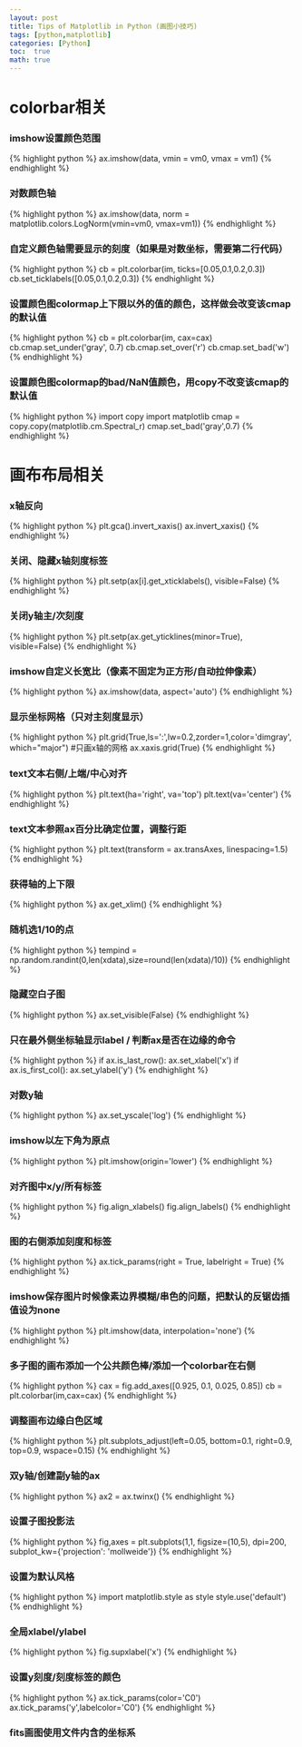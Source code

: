 ```yaml
---
layout: post
title: Tips of Matplotlib in Python (画图小技巧)
tags: [python,matplotlib]
categories: [Python]
toc:  true
math: true
---
```


# colorbar相关
### imshow设置颜色范围
{% highlight python %}
ax.imshow(data, vmin = vm0, vmax = vm1)
{% endhighlight %}

### 对数颜色轴
{% highlight python %}
ax.imshow(data, norm = matplotlib.colors.LogNorm(vmin=vm0, vmax=vm1))
{% endhighlight %}

### 自定义颜色轴需要显示的刻度（如果是对数坐标，需要第二行代码）
{% highlight python %}
cb = plt.colorbar(im, ticks=[0.05,0.1,0.2,0.3])
cb.set_ticklabels([0.05,0.1,0.2,0.3])
{% endhighlight %}

### 设置颜色图colormap上下限以外的值的颜色，这样做会改变该cmap的默认值
{% highlight python %}
cb = plt.colorbar(im, cax=cax)
cb.cmap.set_under('gray', 0.7)
cb.cmap.set_over('r')
cb.cmap.set_bad('w')
{% endhighlight %}

### 设置颜色图colormap的bad/NaN值颜色，用copy不改变该cmap的默认值
{% highlight python %}
import copy
import matplotlib
cmap = copy.copy(matplotlib.cm.Spectral_r)
cmap.set_bad('gray',0.7)
{% endhighlight %}


# 画布布局相关
### x轴反向
{% highlight python %}
plt.gca().invert_xaxis()
ax.invert_xaxis()
{% endhighlight %}

### 关闭、隐藏x轴刻度标签
{% highlight python %}
plt.setp(ax[i].get_xticklabels(), visible=False)
{% endhighlight %}

### 关闭y轴主/次刻度
{% highlight python %}
plt.setp(ax.get_yticklines(minor=True), visible=False)
{% endhighlight %}

### imshow自定义长宽比（像素不固定为正方形/自动拉伸像素）
{% highlight python %}
ax.imshow(data, aspect='auto')
{% endhighlight %}

### 显示坐标网格（只对主刻度显示）
{% highlight python %}
plt.grid(True,ls=':',lw=0.2,zorder=1,color='dimgray', which="major")
#只画x轴的网格
ax.xaxis.grid(True)
{% endhighlight %}

### text文本右侧/上端/中心对齐
{% highlight python %}
plt.text(ha='right', va='top')
plt.text(va='center')
{% endhighlight %}

### text文本参照ax百分比确定位置，调整行距
{% highlight python %}
plt.text(transform = ax.transAxes, linespacing=1.5)
{% endhighlight %}

### 获得轴的上下限
{% highlight python %}
ax.get_xlim()
{% endhighlight %}

### 随机选1/10的点
{% highlight python %}
tempind = np.random.randint(0,len(xdata),size=round(len(xdata)/10))
{% endhighlight %}

### 隐藏空白子图
{% highlight python %}
ax.set_visible(False)
{% endhighlight %}

### 只在最外侧坐标轴显示label / 判断ax是否在边缘的命令
{% highlight python %}
if ax.is_last_row():   ax.set_xlabel('x')
if ax.is_first_col():  ax.set_ylabel('y')
{% endhighlight %}

### 对数y轴
{% highlight python %}
ax.set_yscale('log')
{% endhighlight %}

### imshow以左下角为原点
{% highlight python %}
plt.imshow(origin='lower')
{% endhighlight %}

### 对齐图中x/y/所有标签
{% highlight python %}
fig.align_xlabels()
fig.align_labels()
{% endhighlight %}

### 图的右侧添加刻度和标签
{% highlight python %}
ax.tick_params(right = True, labelright = True)
{% endhighlight %}

### imshow保存图片时候像素边界模糊/串色的问题，把默认的反锯齿插值设为none
{% highlight python %}
plt.imshow(data, interpolation='none')
{% endhighlight %}

### 多子图的画布添加一个公共颜色棒/添加一个colorbar在右侧
{% highlight python %}
cax = fig.add_axes([0.925, 0.1, 0.025, 0.85])
cb = plt.colorbar(im,cax=cax)
{% endhighlight %}

### 调整画布边缘白色区域
{% highlight python %}
plt.subplots_adjust(left=0.05, bottom=0.1, right=0.9, top=0.9, wspace=0.15)
{% endhighlight %}

### 双y轴/创建副y轴的ax
{% highlight python %}
ax2 = ax.twinx()
{% endhighlight %}

### 设置子图投影法
{% highlight python %}
fig,axes = plt.subplots(1,1, figsize=(10,5), dpi=200, subplot_kw={'projection': 'mollweide'})
{% endhighlight %}

### 设置为默认风格
{% highlight python %}
import matplotlib.style as style
style.use('default')
{% endhighlight %}

### 全局xlabel/ylabel
{% highlight python %}
fig.supxlabel('x')
{% endhighlight %}

### 设置y刻度/刻度标签的颜色
{% highlight python %}
ax.tick_params(color='C0')
ax.tick_params('y',labelcolor='C0')
{% endhighlight %}

### fits画图使用文件内含的坐标系
